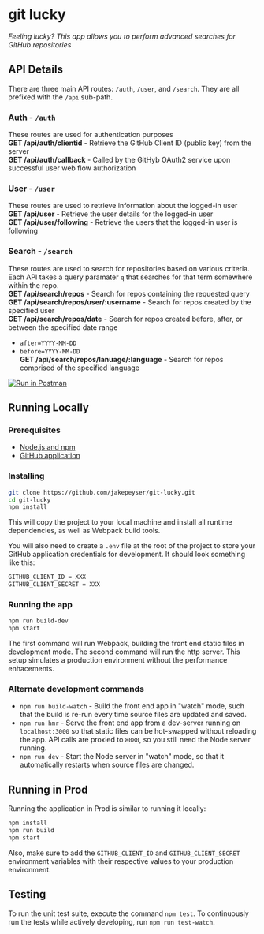 # git lucky

_Feeling lucky? This app allows you to perform advanced searches for GitHub repositories_

## API Details

There are three main API routes: `/auth`, `/user`, and `/search`. They are all prefixed with the `/api` sub-path.

### Auth - `/auth`

These routes are used for authentication purposes  
**GET /api/auth/clientid** - Retrieve the GitHub Client ID (public key) from the server  
**GET /api/auth/callback** - Called by the GitHyb OAuth2 service upon successful user web flow authorization

### User - `/user`

These routes are used to retrieve information about the logged-in user  
**GET /api/user** - Retrieve the user details for the logged-in user  
**GET /api/user/following** - Retrieve the users that the logged-in user is following

### Search - `/search`

These routes are used to search for repositories based on various criteria. Each API takes a query paramater `q` that searches for that term somewhere within the repo.  
**GET /api/search/repos** - Search for repos containing the requested query  
**GET /api/search/repos/user/:username** - Search for repos created by the specified user  
**GET /api/search/repos/date** - Search for repos created before, after, or between the specified date range  
- `after=YYYY-MM-DD`  
- `before=YYYY-MM-DD`  
**GET /api/search/repos/lanuage/:language** - Search for repos comprised of the specified language  

[![Run in Postman](https://run.pstmn.io/button.svg)](https://app.getpostman.com/run-collection/83fe207d840dca02822a)

## Running Locally

### Prerequisites
- [Node.js and npm](https://nodejs.org/en/)
- [GitHub application](https://github.com/settings/developers)

### Installing

```sh
git clone https://github.com/jakepeyser/git-lucky.git
cd git-lucky
npm install
```

This will copy the project to your local machine and install all runtime dependencies, as well as Webpack build tools.

You will also need to create a `.env` file at the root of the project to store your GitHub application credentials for development. It should look something like this:

```sh
GITHUB_CLIENT_ID = XXX
GITHUB_CLIENT_SECRET = XXX
```

### Running the app

```sh
npm run build-dev
npm start
```

The first command will run Webpack, building the front end static files in development mode. The second command will run the http server. This setup simulates a production environment without the performance enhacements.

### Alternate development commands

- `npm run build-watch` - Build the front end app in "watch" mode, such that the build is re-run every time source files are updated and saved.
- `npm run hmr` - Serve the front end app from a dev-server running on `localhost:3000` so that static files can be hot-swapped without reloading the app. API calls are proxied to `8080`, so you still need the Node server running.
- `npm run dev` - Start the Node server in "watch" mode, so that it automatically restarts when source files are changed.

## Running in Prod

Running the application in Prod is similar to running it locally:

```sh
npm install
npm run build
npm start
```

Also, make sure to add the `GITHUB_CLIENT_ID` and `GITHUB_CLIENT_SECRET` environment variables with their respective values to your production environment.

## Testing

To run the unit test suite, execute the command `npm test`. To continuously run the tests while actively developing, run `npm run test-watch`.
